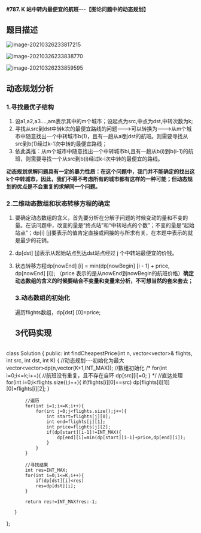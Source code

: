#### #787. K 站中转内最便宜的航班---【图论问题中的动态规划】

## 题目描述

![image-20210326233817215](C:\Users\西安交通大学2193613091sxm\AppData\Roaming\Typora\typora-user-images\image-20210326233817215.png)

![image-20210326233838770](C:\Users\西安交通大学2193613091sxm\AppData\Roaming\Typora\typora-user-images\image-20210326233838770.png)

![image-20210326233859595](C:\Users\西安交通大学2193613091sxm\AppData\Roaming\Typora\typora-user-images\image-20210326233859595.png)

## 动态规划分析

### 1.寻找最优子结构

1. 设a1,a2,a3....,am表示其中的m个城市；设起点为src,中点为dst,中转次数为k;
2. 寻找从src到dst中转k次的最便宜路线的问题--->可以转换为--->从m个城市中随意找出一个中转城市b(1)，且有一趟从ai到dst的航班。则需要寻找从src到b(1)经过k-1次中转的最便宜路线；
3. 依此类推：从m个城市中随意找出一个中转城市bi,且有一趟从b(i)到b(i-1)的航班，则需要寻找一个从src到b(i)经过k-i次中转的最便宜的路线。

**动态规划求解问题具有一定的暴力性质：在这个问题中，我门并不能确定的找出这k个中转城市，因此，我们不得不考虑所有的城市都有这样的一种可能；但动态规划的优点是不会重复的求解同一个问题。**

### 2.二维动态数组和状态转移方程的确定

1. 要确定动态数组的含义，首先要分析在分解子问题的时候变动的量和不变的量。在该问题中，改变的量是“终点站”和“中转站点的个数”；不变的量是“起始站点”；dp[i] [j]要表示的值肯定直接或间接的与所求有关，在本题中表示的就是最少的花销。

2. dp[dst] [j]表示从起始站点到达dst站点经过 j 个中转站最便宜的价钱。

3. 状态转移方程dp[nowEnd] [i] = min(dp[nowBegin] [i - 1] + price, dp[nowEnd] [i]); （price 表示的是从nowEnd到nowBegin的航班价格）**确定动态数组的含义的时候要结合不变量和变量来分析，不可想当然的套来套去；**

   ### 3.动态数组的初始化

   遍历flights数组，dp[dst] [0]=price;

   ## 3代码实现

   ```c++
class Solution {
   public:
    int findCheapestPrice(int n, vector<vector<int>>& flights, int src, int dst, int K) {
           //动态规划---初始化为最大
        vector<vector<int>>dp(n,vector<int>(K+1,INT_MAX));
           //数组初始化
           /*
           for(int i=0;i<=k;i++){
               //航班没有重复，且不存在自环
               dp[src][i]=0;
           }
           */
           //直达处理
           for(int i=0;i<flights.size();i++){
               if(flights[i][0]==src)
               dp[flights[i][1]][0]=flights[i][2];
           }
   
           //遍历
           for(int i=1;i<=K;i++){
               for(int j=0;j<flights.size();j++){
                   int start=flights[j][0];
                   int end=flights[j][1];
                   int price=flights[j][2];
                   if(dp[start][i-1]!=INT_MAX){
                       dp[end][i]=min(dp[start][i-1]+price,dp[end][i]);
                   }
               }
           }
   
           //寻找结果
           int res=INT_MAX;
           for(int i=0;i<=K;i++){
               if(dp[dst][i]<res)
               res=dp[dst][i];
           }
   
           return res!=INT_MAX?res:-1;
   
       }
   };
   ```
   
   